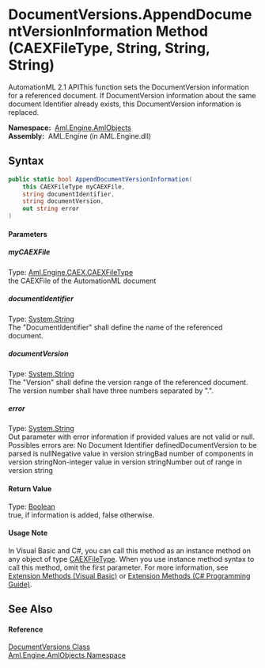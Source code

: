 DocumentVersions.AppendDocumentVersionInformation Method (CAEXFileType, String, String, String)
===============================================================================================
AutomationML 2.1 APIThis function sets the DocumentVersion information for a referenced document. If DocumentVersion information about the same document Identifier already exists, this DocumentVersion information is replaced.

  **Namespace:**  [Aml.Engine.AmlObjects][1]  
  **Assembly:**  AML.Engine (in AML.Engine.dll)

Syntax
------

```csharp
public static bool AppendDocumentVersionInformation(
	this CAEXFileType myCAEXFile,
	string documentIdentifier,
	string documentVersion,
	out string error
)
```

#### Parameters

##### *myCAEXFile*
Type: [Aml.Engine.CAEX.CAEXFileType][2]  
 the CAEXFile of the AutomationML document

##### *documentIdentifier*
Type: [System.String][3]  
 The "DocumentIdentifier" shall define the name of the referenced document.

##### *documentVersion*
Type: [System.String][3]  
 The "Version" shall define the version range of the referenced document. The version number shall have three numbers separated by ".".

##### *error*
Type: [System.String][3]  
 Out parameter with error information if provided values are not valid or null. Possibles errors are: No Document Identifier definedDocumentVersion to be parsed is nullNegative value in version stringBad number of components in version stringNon-integer value in version stringNumber out of range in version string

#### Return Value
Type: [Boolean][4]  
 true, if information is added, false otherwise. 
#### Usage Note
In Visual Basic and C#, you can call this method as an instance method on any object of type [CAEXFileType][2]. When you use instance method syntax to call this method, omit the first parameter. For more information, see [Extension Methods (Visual Basic)][5] or [Extension Methods (C# Programming Guide)][6].

See Also
--------

#### Reference
[DocumentVersions Class][7]  
[Aml.Engine.AmlObjects Namespace][1]  

[1]: ../README.md
[2]: ../../Aml.Engine.CAEX/CAEXFileType/README.md
[3]: https://docs.microsoft.com/dotnet/api/system.string
[4]: https://docs.microsoft.com/dotnet/api/system.boolean
[5]: https://docs.microsoft.com/dotnet/visual-basic/programming-guide/language-features/procedures/extension-methods
[6]: https://docs.microsoft.com/dotnet/csharp/programming-guide/classes-and-structs/extension-methods
[7]: README.md
[8]: https://www.automationml.org
[9]: ../../icons/logoShade.png